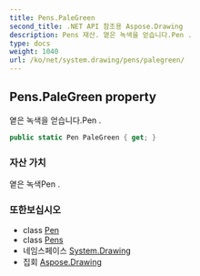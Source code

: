 ```yaml
---
title: Pens.PaleGreen
second_title: .NET API 참조용 Aspose.Drawing
description: Pens 재산. 옅은 녹색을 얻습니다.Pen .
type: docs
weight: 1040
url: /ko/net/system.drawing/pens/palegreen/
---
```

## Pens.PaleGreen property

옅은 녹색을 얻습니다.Pen .

```csharp
public static Pen PaleGreen { get; }
```

### 자산 가치

옅은 녹색Pen .

### 또한보십시오

* class [Pen](../../pen/)
* class [Pens](../)
* 네임스페이스 [System.Drawing](../../pens/)
* 집회 [Aspose.Drawing](../../../)


